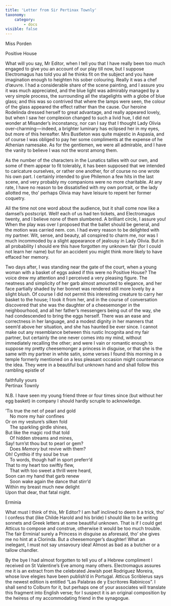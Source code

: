 ```yaml
---
title: 'Letter from Sir Pertinax Townly'
taxonomy:
    category:
        - docs
visible: false
---
```


<div class="author">Miss Porden</div>

Positive House

What will you say, Mr Editor, when I tell you that I have really been too much engaged to give you an account of our play till now, but I suppose Electromagus has told you all he thinks fit on the subject and you have imagination enough to heighten his sober colouring. Really it was a chef d’œuvre. I had a considerable share of the scene painting, and I assure you it was much appreciated, and the blue light was admirably managed by a very simple process, the surrounding all the stagelights with a globe of blue glass; and this was so contrived that where the lamps were seen, the colour of the glass appeared the effect rather than the cause. Our heroine Rodelinda dressed herself to great advantage, and really appeared lovely, but when I saw her complexion changed to such a livid hue, I did not wonder at Misander’s inconstancy, nor can I say that I thought Lady Olivia over-charming — indeed, a brighter luminary has eclipsed her in my eyes, but more of this hereafter. Mrs Bustleton was quite majestic in Aspasia, and of course I was obliged to pay her some compliments at the expense of he Athenian namesake. As for the gentlemen, we were all admirable, and I have the vanity to believe I was not the worst among them.  

As the number of the characters in the Lunatics tallies with our own, and some of them appear to fit tolerably, it has been supposed that we intended to caricature ourselves, or rather one another, for of course no one wrote his own part. I certainly intended to give Philemon a few hits in the last scene, and very probably my companions were no more charitable. At any rate, I have no reason to be dissatisfied with my own portrait, or the lady allotted me, tho’ perhaps Olivia may have leisure to repent her former coquetry.

All the time not one word about the audience, but it shall come now like a damsel’s postscript. Well! each of us had ten tickets, and Electromagus twenty, and I believe none of them slumbered. A brilliant circle, I assure you! When the play was over I proposed that the ballet should be general, and the motion was carried nem. con. I had every reason to be delighted with my partner. Wit, sense, and beauty, all conspired to charm me, nor was I much incommoded by a slight appearance of jealousy in Lady Olivia. But in all probability I should ere this have forgotten my unknown fair (for I could not learn her name) but for an accident you might think more likely to have effaced her memory.

Two days after, I was standing near the gate of the court, when a young woman with a basket of eggs asked if this were no Positive House? The voice drew my attention and I perceived a very pleasing figure. The neatness and simplicity of her garb almost amounted to elegance, and her face partially shaded by her bonnet was rendered still more lovely by a slight blush. Of course I did not permit this interesting creature to carry her basket to the house; I took it from her, and in the course of conversation discovered that she was the daughter of a cheesemonger in the neighbourhood, and all her father’s messengers being out of the way, she had condescended to bring the eggs herself. There was an ease and correctness in her language, and a modest dignity in her manners that seem’d above her situation, and she has haunted be ever since. I cannot make out any resemblance between this rustic Incognita and my fair partner, but certainly the one never comes into my mind, without immediately recalling the other; and were I vain or romantic enough to suppose my pretty cheesemonger a princess in disguise, or that she is the same with my partner in white satin, some verses I found this morning in a temple formerly mentioned on a less pleasant occasion might countenance the idea. They were in a beautiful but unknown hand and shall follow this rambling epistle of  

faithfully yours  
Pertinax Townly

N.B. I have seen my young friend three or four times since (but without her egg basket) in company I should hardly scruple to acknowledge.

’Tis true the net of pearl and gold  
&emsp;No more my hair confines  
Or on my vesture’s silken fold  
&emsp;The sparkling girdle shines,  
But like the magic rod that told  
&emsp;Of hidden streams and mines,  
Say! turn’st thou but to pearl or gem?  
&emsp;Does *Memory* but revive with them?  
Oh! Cynthio if thy soul be true  
&emsp;To words, though half in sport preferr’d  
That to my heart too swiftly flew,  
&emsp;That with too sweet a thrill were heard,  
Soon can my hand that garb renew  
&emsp;Soon wake again the dance that stirr’d  
Within my breast much new delight  
Upon that dear, that fatal night.

Erminia

What must I think of this, Mr Editor? I am half inclined to deem it a trick, tho’ I confess that (like Childe Harold and his bride) I should like to be writing sonnets and Greek letters at some beautiful unknown. That is if I could get Atticus to compose and construe, otherwise it would be too much trouble. The fair Erminia! surely a Princess in disguise as aforesaid, tho’ she gives me no hint at a Clorinda. But a cheesemonger’s daughter! What an inelegant, I must not say unsavoury idea! Almost as bad as a butcher or a tallow chandler.

By the bye I had almost forgotten to tell you of a Hebrew compliment I received on St Valentine’s Eve among many others. Electromagus assures me it is an extract from the celebrated Jewish poet Rodriguez Moreira, whose love elegies have been publish’d in Portugal. Atticus Scriblerus says the newest edition is entitled “Las Palabras de y Escritores Rabinicos”. I shall send to Colburn for it, but perhaps one of your associates will translate this fragment into English verse; for I suspect it is an original composition by the heiress of my accommodating friend in the synagogue.